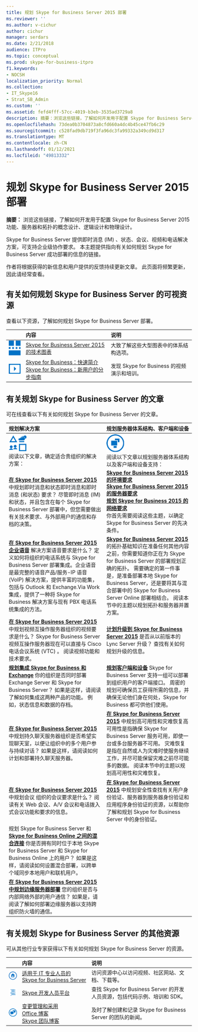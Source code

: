 ```yaml
---
title: 规划 Skype for Business Server 2015 部署
ms.reviewer: ''
ms.author: v-cichur
author: cichur
manager: serdars
ms.date: 2/21/2018
audience: ITPro
ms.topic: conceptual
ms.prod: skype-for-business-itpro
f1.keywords:
- NOCSH
localization_priority: Normal
ms.collection:
- IT_Skype16
- Strat_SB_Admin
ms.custom: ''
ms.assetid: fefd4fff-57cc-4019-b3eb-3535ad3729a8
description: 摘要：浏览这些链接，了解如何开发用于配置 Skype for Business Server 2015 功能、服务器和拓扑的概念设计、逻辑设计和物理设计。
ms.openlocfilehash: 73dea0b3704873a8cfd660a4dc4b45ce47fb6c29
ms.sourcegitcommit: c528fad9db719f3fa96dc3fa99332a349cd9d317
ms.translationtype: MT
ms.contentlocale: zh-CN
ms.lasthandoff: 01/12/2021
ms.locfileid: "49813332"
---
```

# <a name="plan-for-your-skype-for-business-server-2015-deployment"></a>规划 Skype for Business Server 2015 部署
 
**摘要：** 浏览这些链接，了解如何开发用于配置 Skype for Business Server 2015 功能、服务器和拓扑的概念设计、逻辑设计和物理设计。
  
Skype for Business Server 提供即时消息 (IM) 、状态、会议、视频和电话解决方案，可支持企业级协作要求。 本主题提供指向有关如何规划 Skype for Business Server 成功部署的信息的链接。 
  
作者将根据获得的新信息和用户提供的反馈持续更新文章。 此页面将频繁更新，因此请经常查看。
## <a name="visual-resources-about-how-to-plan-for-skype-for-business-server"></a>有关如何规划 Skype for Business Server 的可视资源

查看以下资源，了解如何规划 Skype for Business Server 部署。
  
||**内容**|**说明**|
|:--- |:--- |:--- |
|![技术图表图标](../media/87de0d09-77fd-46f2-b9f6-99a7998fd332.png)|[Skype for Business Server 2015 的技术图表](../technical-diagrams.md) <br/> |大致了解这些大型图表中的体系结构选项。  <br/> |
|![视频图标](../media/143e0d86-1c68-482a-9bf9-93e7966acca0.png)|[Skype for Business：快速简介](https://www.youtube.com/watch?v=PRJqMuwW5yc&amp;feature=youtu.be) <br/> [Skype for Business：新用户的分步指南](https://www.youtube.com/watch?v=7_c4zVJ739M&amp;feature=youtu.be) <br/> |发现 Skype for Business 的视频演示和培训。  <br/> |
   
##  <a name="articles-about-planning-for-skype-for-business-server"></a>有关规划 Skype for Business Server 的文章

可在线查看以下有关如何规划 Skype for Business Server 的文章。 
  
|**规划解决方案**|**规划服务器体系结构、客户端和设备**|
|:-----|:-----|
|![解决方案内容的图标](../media/3959ce46-bd94-40be-8a58-6108bc3583a8.png)           <br/> 阅读以下文章，确定适合贵组织的解决方案：  <br/> |![服务器体系结构内容的图标](../media/1d7d8156-1ca9-4124-a17f-6bce5aa91966.png)           <br/> 阅读以下文章以规划服务器体系结构以及客户端和设备支持：  <br/> |
|**[在 Skype for Business Server 2015](instant-messaging-and-presence.md)** 中规划即时消息和状态即时消息和即时消息 (和状态) 要求？ 尽管即时消息 (IM) 和状态，并且包含在每个 Skype for Business Server 部署中，但您需要做出有关技术要求、与外部用户的通信和存档的决策。 <br/> |**[Skype for Business Server 2015 的环境要求](requirements-for-your-environment/environmental-requirements.md)** <br/> **[Skype for Business Server 2015 的服务器要求](requirements-for-your-environment/server-requirements.md)** <br/> **[规划 Skype for Business 2015 的网络要求](network-requirements/network-requirements.md)** <br/> 你首先需要阅读这些主题，以确定 Skype for Business Server 的先决条件。  <br/> |
|**[在 Skype for Business Server 2015 企业语音](enterprise-voice-solution/enterprise-voice-solution.md)** 解决方案语音要求是什么？ 定义如何将组织的电话系统与 Skype for Business Server 部署集成。企业语音 是最完整的语音产品/服务-IP 语音 (VoIP) 解决方案，提供丰富的功能集，包括与 Outlook 和 Exchange.Via Work 集成，提供了一种将 Skype for Business 解决方案与现有 PBX 电话系统集成的方法。 <br/> |**[Skype for Business Server 2015](topology-basics/topology-basics.md)** 的拓扑基础知识在准备任何其他内容之前，你需要知道你正在为 Skype for Business Server 的部署规划正确的拓扑。 需要确定的第一件事是，是准备部署本地 Skype for Business Server，还是要将其与混合部署中的 Skype for Business Server Online 部署相结合。 阅读本节中的主题以规划拓扑和服务器并置方案。 <br/> |
|**[在 Skype for Business Server 2015](video-interop-server.md)** 中规划视频互操作服务器组织的视频要求是什么？ Skype for Business Server 视频互操作服务器现在可以直接与 Cisco 电话会议系统 (VTC) 。 阅读视频功能和技术要求。 <br/> |**[计划升级到 Skype for Business Server 2015](upgrade.md)** 是否从以前版本的 Lync Server 升级？ 查找有关如何规划升级的信息。 <br/> |
|**[规划集成 Skype for Business 和 Exchange](integrate-with-exchange/integrate-with-exchange.md)** 你的组织是否同时部署 Exchange Server 和 Skype for Business Server？ 如果是这样，请阅读了解如何集成这两种产品的功能。 例如，状态信息和数据的存档。 <br/> |**[规划客户端和设备](clients-and-devices/clients-and-devices.md)** Skype for Business Server 支持一组可以部署到组织用户的客户端接口。 周密的规划可确保员工获得所需的信息，并确保无论他们身在何处，Skype for Business 都可供他们使用。 <br/> |
|**[在 Skype for Business Server 2015](persistent-chat-server/persistent-chat-server.md)** 中规划持久聊天服务器组织是否希望实现聊天室，以便让组织中的多个用户参与持续对话？ 如果是这样，请阅读如何计划和部署持久聊天服务器。 <br/> |**[在 Skype for Business Server 2015](high-availability-and-disaster-recovery/high-availability-and-disaster-recovery.md)** 中规划高可用性和灾难恢复高可用性是指确保 Skype for Business Server 服务可用，即使一台或多台服务器不可用。 灾难恢复是指在自然或人为灾难时使服务继续工作，并尽可能保留灾难之前尽可能多的数据。 阅读本节中的主题以规划高可用性和灾难恢复。 <br/> |
|**[在 Skype for Business Server 2015](conferencing/conferencing.md)**  中规划会议 组织的会议要求是什么？ 阅读有关 Web 会议、A/V 会议和电话拨入式会议功能和要求的信息。 <br/> |**[在 Skype for Business Server 2015](security/security.md)** 中规划安全性查找有关用户身份验证、服务器到服务器身份验证和应用程序身份验证的资源，以帮助你了解和规划 Skype for Business Server 中的身份验证。 <br/> |
|规划 Skype for Business Server 和 **[Skype for Business Online 之间的混合连接](../skype-for-business-hybrid-solutions/plan-hybrid-connectivity.md?toc=/SkypeForBusiness/sfbhybridtoc/toc.json)** 你是否拥有同时位于本地 Skype for Business Server 和 Skype for Business Online 上的用户？ 如果是这样，请阅读如何设置混合部署，以跨单个域同步本地用户和联机用户。 <br/> ||
|**[在 Skype for Business Server 2015 中规划边缘服务器部署](edge-server-deployments/edge-server-deployments.md)**  您的组织是否与内部网络外部的用户通信？ 如果是，请阅读了解如何部署边缘服务器以支持跨组织防火墙的通信。 <br/> ||
   
## <a name="additional-resources-about-planning-for-skype-for-business-server"></a>有关规划 Skype for Business Server 的其他资源

可从其他行业专家获得以下有关如何规划 Skype for Business Server 的资源。 
  
||**内容**|**说明**|
|:--- |:--- |:--- |
|![文档图标](../media/4eff581b-890b-46cb-8224-a4122137d27e.png)|[适用于 IT 专业人员的 Skype for Business Server](https://go.microsoft.com/fwlink/p/?LinkId=527960) <br/> |访问资源中心以访问视频、社区网站、文档、下载等。  <br/> |
|![开发人员内容的图标](../media/3626138a-2778-407e-911f-a0dcbdc36684.png)|[Skype 开发人员平台](https://go.microsoft.com/fwlink/?LinkId=619775) <br/> |查找 Skype for Business Server 的开发人员资源，包括代码示例、培训和 SDK。  <br/> |
|![新闻、博客等的图标](../media/ac692cb8-7db8-4810-b53f-1bc88b1e4cac.png)|[变更管理和采用](https://go.microsoft.com/fwlink/p/?LinkId=532796) <br/> [Office 博客](https://go.microsoft.com/fwlink/p/?LinkId=528899) <br/> [Skype 团队博客](https://go.microsoft.com/fwlink/p/?LinkId=532818) <br/> |及时了解创建和记录 Skype for Business Server 的团队的新闻。  <br/> |
